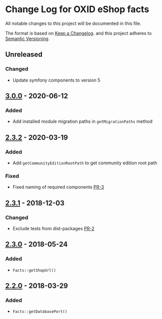 # Change Log for OXID eShop facts

All notable changes to this project will be documented in this file.

The format is based on [Keep a Changelog](http://keepachangelog.com/ ).
and this project adheres to [Semantic Versioning](http://semver.org/ ).

## Unreleased

### Changed

- Update symfony components to version 5

## [3.0.0] - 2020-06-12

### Added

- Add installed module migration paths in `getMigrationPaths` method

## [2.3.2] - 2020-03-19

### Added

- Add `getCommunityEditionRootPath` to get community edition root path

### Fixed

- Fixed naming of required components [PR-3](https://github.com/OXID-eSales/oxideshop-facts/pull/3)

## [2.3.1] - 2018-12-03

### Changed

- Exclude tests from dist-packages [PR-2](https://github.com/OXID-eSales/oxideshop-facts/pull/2)

## [2.3.0] - 2018-05-24

### Added

- `Facts::getShopUrl()`

[2.3.0]: https://github.com/OXID-eSales/oxideshop-facts/compare/v2.2.0...v2.3.0

## [2.2.0] - 2018-03-29

### Added

- `Facts::getDatabasePort()`

[3.0.0]: https://github.com/OXID-eSales/oxideshop-facts/compare/v2.3.2...v3.0.0
[2.3.2]: https://github.com/OXID-eSales/oxideshop-facts/compare/v2.3.1...v2.3.2
[2.3.1]: https://github.com/OXID-eSales/oxideshop-facts/compare/v2.3.0...v2.3.1
[2.3.0]: https://github.com/OXID-eSales/oxideshop-facts/compare/v2.2.0...v2.3.0
[2.2.0]: https://github.com/OXID-eSales/oxideshop-facts/compare/v2.1.0...v2.2.0